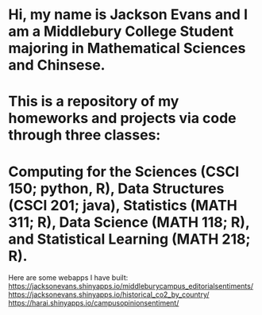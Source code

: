 # Hi, my name is Jackson Evans and I am a Middlebury College Student majoring in Mathematical Sciences and Chinsese.
# This is a repository of my homeworks and projects via code through three classes: 
# Computing for the Sciences (CSCI 150; python, R), Data Structures (CSCI 201; java), Statistics (MATH 311; R), Data Science (MATH 118; R), and Statistical Learning (MATH 218; R).

Here are some webapps I have built:
https://jacksonevans.shinyapps.io/middleburycampus_editorialsentiments/
https://jacksonevans.shinyapps.io/historical_co2_by_country/
https://harai.shinyapps.io/campusopinionsentiment/

